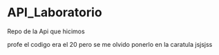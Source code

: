 # API_Laboratorio
Repo de la Api que hicimos


profe el codigo era el 20 pero se me olvido ponerlo en la caratula jsjsjss
